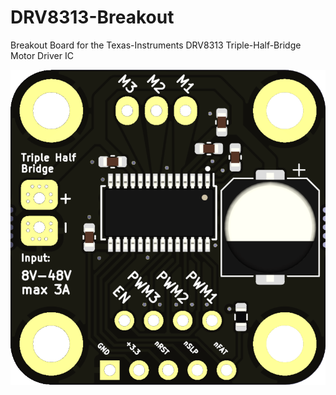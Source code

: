 # DRV8313-Breakout
Breakout Board for the Texas-Instruments DRV8313 Triple-Half-Bridge Motor Driver IC

![Alt text](documentation/images/DRV8313-Breakout-top.PNG?raw=true "PCB Top")
